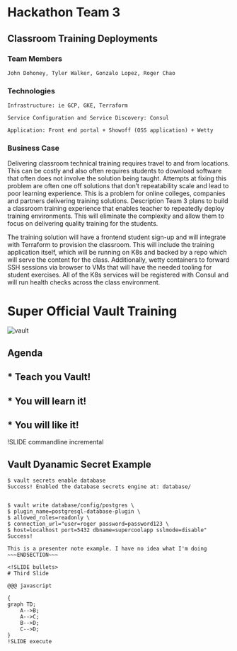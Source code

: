 <!SLIDE title-slide>

# Hackathon Team 3 

## Classroom Training Deployments

### Team Members

`John Dohoney, Tyler Walker, Gonzalo Lopez, Roger Chao`

### Technologies

```Infrastructure: ie GCP, GKE, Terraform```

```Service Configuration and Service Discovery: Consul```

```Application: Front end portal + Showoff (OSS application) + Wetty```

### Business Case

Delivering classroom technical training requires travel to and from locations. This can be costly and also often requires students to download software that often does not involve the solution being taught. Attempts at fixing this problem are often one off solutions that don’t repeatability scale and lead to poor learning experience. This is a problem for online colleges, companies and partners delivering training solutions. 
Description
Team 3 plans to build a classroom training experience that enables teacher to repeatedly deploy training environments. This will eliminate the complexity and allow them to focus on delivering quality training for the students. 

The training solution will have a frontend student sign-up and will integrate with Terraform to provision the classroom. This will include the training application itself, which will  be running on K8s and backed by a repo which will serve the content for the class. Additionally, wetty containers to forward SSH sessions via browser to VMs that will have the needed tooling for student exercises. All of the K8s services will be registered with Consul and will run health checks across the class environment.

<!SLIDE bullets incremental transition=fade>

# Super Official Vault Training

![vault](vault.png)

## Agenda

## * Teach you Vault!
## * You will learn it!
## * You will like it!

!SLIDE commandline incremental
## Vault Dyanamic Secret Example

	$ vault secrets enable database
	Success! Enabled the database secrets engine at: database/
	
	
	$ vault write database/config/postgres \
	$ plugin_name=postgresql-database-plugin \
	$ allowed_roles=readonly \
	$ connection_url="user=roger password=password123 \
	$ host=localhost port=5432 dbname=supercoolapp sslmode=disable"
	Success! 
	
~~~SECTION:notes~~~
This is a presenter note example. I have no idea what I'm doing
~~~ENDSECTION~~~

<!SLIDE bullets>
# Third Slide

@@@ javascript

{
graph TD;
    A-->B;
    A-->C;
    B-->D;
    C-->D;
}
!SLIDE execute
